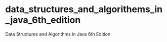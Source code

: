 # data_structures_and_algorithems_in_java_6th_edition
Data Structures and Algorithms in Java 6th Edition
